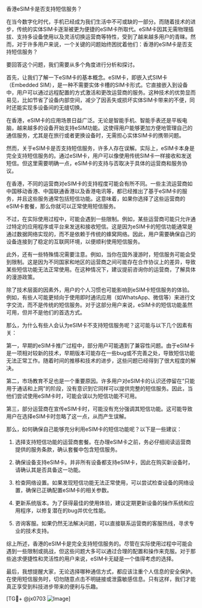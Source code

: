 香港eSIM卡是否支持短信服务？

在当今数字化时代，手机已经成为我们生活中不可或缺的一部分。而随着技术的进步，传统的实体SIM卡逐渐被更为便捷的eSIM卡所取代。eSIM卡因其无需物理插拔、支持多设备使用以及灵活切换运营商等特性，受到了越来越多用户的青睐。然而，对于许多用户来说，一个关键的问题始终困扰着他们：香港的eSIM卡是否支持短信服务？

要回答这个问题，我们需要从多个角度进行分析和探讨。

首先，让我们了解一下eSIM卡的基本概念。eSIM卡，即嵌入式SIM卡（Embedded SIM），是一种不需要实体卡槽的SIM卡形式。它直接嵌入到设备中，用户可以通过远程配置的方式激活和更改运营商的服务。这种技术的优势显而易见，比如节省了设备内部空间，减少了因丢失或损坏实体SIM卡带来的不便，同时还能实现多设备间的无缝切换。

在香港，eSIM卡的应用场景日益广泛。无论是智能手机、智能手表还是平板电脑，越来越多的设备开始支持eSIM功能。这使得用户能够更加方便地管理自己的通信服务，尤其是在旅行或者更换设备时，无需担心实体SIM卡的携带问题。

然而，关于eSIM卡是否支持短信服务，许多人存在误解。实际上，eSIM卡本身是完全支持短信服务的。通过eSIM卡，用户可以像使用传统SIM卡一样接收和发送短信。但这里需要明确一点，eSIM卡的支持与否取决于具体的运营商和服务协议。

在香港，不同的运营商对eSIM卡的支持程度可能会有所不同。一些主流运营商如中国移动香港、中国联通香港以及香港电讯等，都已经推出了基于eSIM卡的服务，并且这些服务通常包括短信功能。这意味着，如果你选择了这些运营商的eSIM卡套餐，那么你就可以正常使用短信服务。

不过，在实际使用过程中，可能会遇到一些限制。例如，某些运营商可能只允许通过特定的应用程序或平台来发送和接收短信。这是因为eSIM卡的短信功能通常是通过数据网络实现的，而不是依赖于传统的蜂窝网络。因此，用户需要确保自己的设备连接到了稳定的互联网环境，以便顺利使用短信服务。

此外，还有一些特殊情况需要注意。例如，当你在国外漫游时，短信服务可能会受到限制。这是因为不同国家和地区的运营商之间可能存在合作协议上的差异，导致某些短信功能无法正常使用。在这种情况下，建议提前咨询你的运营商，了解具体的漫游政策。

除了技术层面的因素外，用户的个人习惯也可能影响到eSIM卡短信服务的体验。例如，有些人可能更倾向于使用即时通讯应用（如WhatsApp、微信等）来进行文字交流，而不是传统的短信服务。对于这部分用户来说，eSIM卡的短信功能虽然可用，但并不是他们的首选方式。

那么，为什么有些人会认为eSIM卡不支持短信服务呢？这可能与以下几个因素有关：

第一，早期的eSIM卡推广过程中，部分用户可能遇到了兼容性问题。由于eSIM卡是一项相对较新的技术，早期版本可能存在一些bug或不完善之处，导致短信功能无法正常工作。随着时间的推移和技术的进步，这些问题已经得到了很大程度的解决。

第二，市场教育不足也是一个重要原因。许多用户对eSIM卡的认识还停留在“只能用于通话和上网”的阶段，没有意识到它同样可以提供完整的短信服务。因此，当他们尝试使用eSIM卡时，可能会误以为短信功能不可用。

第三，部分运营商在宣传eSIM卡时，可能没有充分强调其短信功能。这可能导致用户在选择eSIM卡时忽略了这一点，从而产生误解。

那么，如何确保自己能够充分利用eSIM卡的短信功能呢？以下是一些建议：

1. 选择支持短信功能的运营商套餐。在办理eSIM卡之前，务必仔细阅读运营商提供的服务条款，确认套餐中包含短信服务。

2. 确保设备支持eSIM卡。并非所有设备都支持eSIM卡，因此在购买新设备时，请确认其是否具备这一功能。

3. 检查网络设置。如果发现短信功能无法正常使用，可以尝试检查设备的网络设置，确保已正确配置eSIM卡的相关参数。

4. 更新系统版本。为了获得最佳的使用体验，建议定期更新设备的操作系统和应用程序，以修复潜在的bug并优化性能。

5. 咨询客服。如果仍然无法解决问题，可以直接联系运营商的客服热线，寻求专业的技术支持。

综上所述，香港的eSIM卡是完全支持短信服务的。尽管在实际使用过程中可能会遇到一些限制或挑战，但这些问题大多可以通过合理的配置和操作来克服。对于那些追求便捷性和灵活性的用户来说，eSIM卡无疑是一个值得考虑的选择。

最后，我想提醒大家，无论选择哪种通信方式，都应该注重个人信息的安全保护。在使用短信服务时，切勿随意点击不明链接或泄露敏感信息。只有这样，我们才能真正享受到科技进步带来的便利与乐趣。

[TG💪+ @jx0703 ![Image](https://github.com/user-attachments/assets/dbca1d08-cadb-493c-b0ec-ad6f7a83f270)]